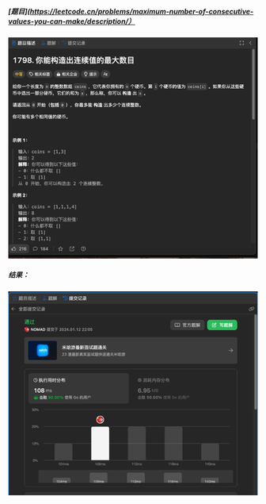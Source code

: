 ##### [题目](https://leetcode.cn/problems/maximum-number-of-consecutive-values-you-can-make/description/）
![pic](img.png)
##### 结果：
![pic](result.png)